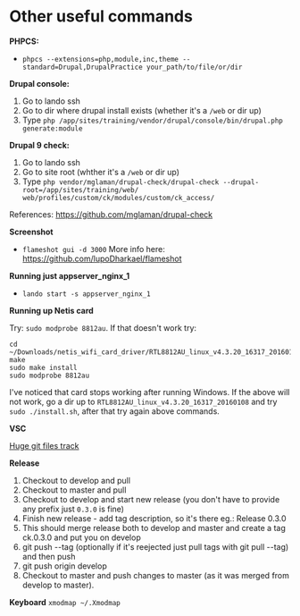 # Other useful commands
**PHPCS:**
 - `phpcs --extensions=php,module,inc,theme --standard=Drupal,DrupalPractice your_path/to/file/or/dir`
 
**Drupal console:**
1. Go to lando ssh
2. Go to dir where drupal install exists (whether it's a `/web` or dir up)
3. Type `php /app/sites/training/vendor/drupal/console/bin/drupal.php generate:module`

**Drupal 9 check:**
1. Go to lando ssh
2. Go to site root (whther it's a `/web` or dir up)
3. Type `php vendor/mglaman/drupal-check/drupal-check --drupal-root=/app/sites/training/web/ web/profiles/custom/ck/modules/custom/ck_access/`

References: https://github.com/mglaman/drupal-check

**Screenshot**
 - `flameshot gui -d 3000`
More info here: https://github.com/lupoDharkael/flameshot

**Running just appserver_nginx_1**
 - `lando start -s appserver_nginx_1`

**Running up Netis card**

Try: `sudo modprobe 8812au`. If that doesn't work try:
```
cd ~/Downloads/netis_wifi_card_driver/RTL8812AU_linux_v4.3.20_16317_20160108/rtl8812au
make
sudo make install
sudo modprobe 8812au
```
I've noticed that card stops working after running Windows. If the above will not work, go a dir up to `RTL8812AU_linux_v4.3.20_16317_20160108` and try `sudo ./install.sh`, after that try again above commands.

**VSC**

[Huge git files track](https://code.visualstudio.com/docs/setup/linux#_visual-studio-code-is-unable-to-watch-for-file-changes-in-this-large-workspace-error-enospc)

**Release**
1. Checkout to develop and pull
2. Checkout to master and pull
3. Checkout to develop and start new release (you don't have to provide any prefix just `0.3.0` is fine)
4. Finish new release - add tag description, so it's there eg.: Release 0.3.0
5. This should merge release both to develop and master and create a tag ck.0.3.0 and put you on develop
6. git push --tag (optionally if it's reejected just pull tags with git pull --tag) and then push
7. git push origin develop
7. Checkout to master and push changes to master (as it was merged from develop to master).

**Keyboard**
`xmodmap ~/.Xmodmap`
